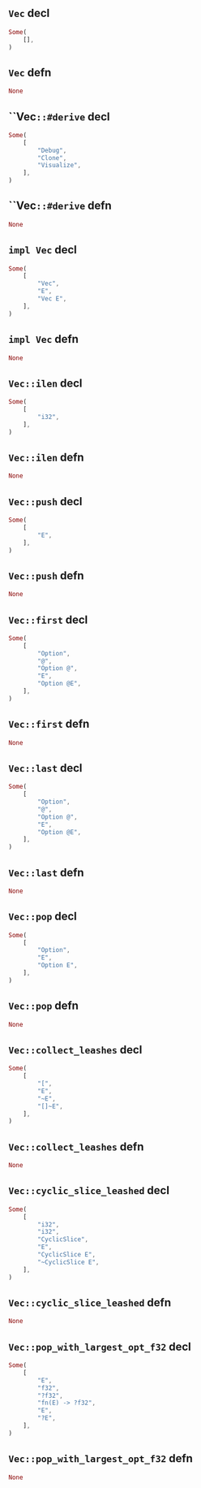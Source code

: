 ## `Vec` decl

```rust
Some(
    [],
)
```

## `Vec` defn

```rust
None
```

## ``Vec`::#derive` decl

```rust
Some(
    [
        "Debug",
        "Clone",
        "Visualize",
    ],
)
```

## ``Vec`::#derive` defn

```rust
None
```

## `impl Vec` decl

```rust
Some(
    [
        "Vec",
        "E",
        "Vec E",
    ],
)
```

## `impl Vec` defn

```rust
None
```

## `Vec::ilen` decl

```rust
Some(
    [
        "i32",
    ],
)
```

## `Vec::ilen` defn

```rust
None
```

## `Vec::push` decl

```rust
Some(
    [
        "E",
    ],
)
```

## `Vec::push` defn

```rust
None
```

## `Vec::first` decl

```rust
Some(
    [
        "Option",
        "@",
        "Option @",
        "E",
        "Option @E",
    ],
)
```

## `Vec::first` defn

```rust
None
```

## `Vec::last` decl

```rust
Some(
    [
        "Option",
        "@",
        "Option @",
        "E",
        "Option @E",
    ],
)
```

## `Vec::last` defn

```rust
None
```

## `Vec::pop` decl

```rust
Some(
    [
        "Option",
        "E",
        "Option E",
    ],
)
```

## `Vec::pop` defn

```rust
None
```

## `Vec::collect_leashes` decl

```rust
Some(
    [
        "[",
        "E",
        "~E",
        "[]~E",
    ],
)
```

## `Vec::collect_leashes` defn

```rust
None
```

## `Vec::cyclic_slice_leashed` decl

```rust
Some(
    [
        "i32",
        "i32",
        "CyclicSlice",
        "E",
        "CyclicSlice E",
        "~CyclicSlice E",
    ],
)
```

## `Vec::cyclic_slice_leashed` defn

```rust
None
```

## `Vec::pop_with_largest_opt_f32` decl

```rust
Some(
    [
        "E",
        "f32",
        "?f32",
        "fn(E) -> ?f32",
        "E",
        "?E",
    ],
)
```

## `Vec::pop_with_largest_opt_f32` defn

```rust
None
```
